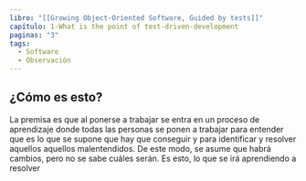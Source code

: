 ```yaml
---
libro: "[[Growing Object-Oriented Software, Guided by tests]]"
capítulo: 1-What is the point of test-driven-development
paginas: "3"
tags:
  - Software
  - Observación
---
```

## ¿Cómo es esto?

La premisa es que al ponerse a trabajar se entra en un proceso de aprendizaje donde todas las personas se ponen a trabajar para entender que es lo que se supone que hay que conseguir y para identificar y resolver aquellos aquellos malentendidos. De este modo, se asume que habrá cambios, pero no se sabe cuáles serán. Es esto, lo que se irá aprendiendo a resolver

